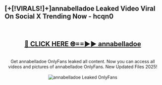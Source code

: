 <h2>[+[!VIRALS!]+]annabelladoe Leaked Video Viral On Social X Trending Now - hcqn0</h2>
<br>
<div align="center">
<h2><a href="https://libra.edu.pl?annabelladoe" rel="nofollow">🔴 CLICK HERE 🌐==►► annabelladoe</a></h2>
<br>
Get annabelladoe OnlyFans leaked all content. Now you can access all videos and pictures of annabelladoe OnlyFans. New Updated Files 2025!
<br>
<br>
<a href="https://libra.edu.pl?annabelladoe" rel="nofollow" data-target="animated-image.originalLink"><img src="https://i.ibb.co.com/WyWwxjT/player-gif2.gif" alt="annabelladoe Leaked OnlyFans" style="max-width: 100%; display: inline-block;" data-target="animated-image.originalImage"></a>
</div>
<br>